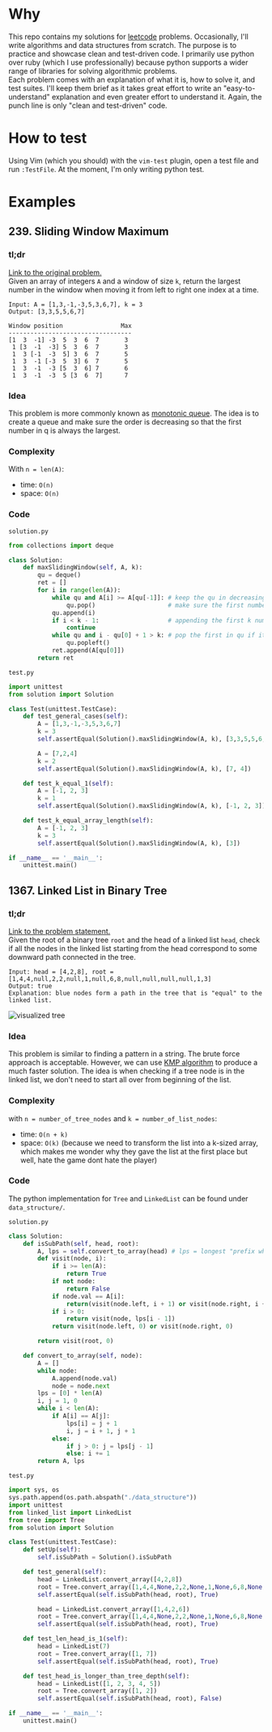 # Why

This repo contains my solutions for [leetcode](http://leetcode.com/) problems. Occasionally, I'll write algorithms and data structures from scratch. The purpose is to practice and showcase clean and test-driven code. I primarily use python over ruby (which I use professionally) because python supports a wider range of libraries for solving algorithmic problems.  
Each problem comes with an explanation of what it is, how to solve it, and test suites. I'll keep them brief as it takes great effort to write an "easy-to-understand" explanation and even greater effort to understand it. Again, the punch line is only "clean and test-driven" code.

# How to test

Using Vim (which you should) with the `vim-test` plugin, open a test file and run `:TestFile`. At the moment, I'm only writing python test.

# Examples

## 239. Sliding Window Maximum


### tl;dr

[Link to the original problem.](https://leetcode.com/problems/sliding-window-maximum/)  
Given an array of integers `A` and a window of size `k`, return the largest number in the window when moving it from left to right one index at a time.
```
Input: A = [1,3,-1,-3,5,3,6,7], k = 3
Output: [3,3,5,5,6,7]

Window position                Max
----------------------------------
[1  3  -1] -3  5  3  6  7       3
 1 [3  -1  -3] 5  3  6  7       3
 1  3 [-1  -3  5] 3  6  7       5
 1  3  -1 [-3  5  3] 6  7       5
 1  3  -1  -3 [5  3  6] 7       6
 1  3  -1  -3  5 [3  6  7]      7
```

### Idea

This problem is more commonly known as [monotonic queue](http://www.algorithmsandme.com/monotonic-queue/). The idea is to create a queue and make sure the order is decreasing so that the first number in q is always the largest.

### Complexity

With `n = len(A)`:
- time: `O(n)`
- space: `O(n)`


### Code

`solution.py`

```python
from collections import deque

class Solution:
    def maxSlidingWindow(self, A, k):
        qu = deque()
        ret = []
        for i in range(len(A)):
            while qu and A[i] >= A[qu[-1]]: # keep the qu in decreasing order
                qu.pop()                    # make sure the first number in qu is the largest
            qu.append(i)
            if i < k - 1:                   # appending the first k numbers to qu
                continue
            while qu and i - qu[0] + 1 > k: # pop the first in qu if it is out of window range
                qu.popleft()
            ret.append(A[qu[0]])
        return ret
```

`test.py`

```python
import unittest
from solution import Solution

class Test(unittest.TestCase):
    def test_general_cases(self):
        A = [1,3,-1,-3,5,3,6,7]
        k = 3
        self.assertEqual(Solution().maxSlidingWindow(A, k), [3,3,5,5,6,7])

        A = [7,2,4]
        k = 2
        self.assertEqual(Solution().maxSlidingWindow(A, k), [7, 4])

    def test_k_equal_1(self):
        A = [-1, 2, 3]
        k = 1
        self.assertEqual(Solution().maxSlidingWindow(A, k), [-1, 2, 3])

    def test_k_equal_array_length(self):
        A = [-1, 2, 3]
        k = 3
        self.assertEqual(Solution().maxSlidingWindow(A, k), [3])

if __name__ == '__main__':
    unittest.main()
```

## 1367. Linked List in Binary Tree


### tl;dr

[Link to the problem statement.](https://leetcode.com/problems/linked-list-in-binary-tree/)  
Given the root of a binary tree `root` and the head of a linked list `head`, check if all the nodes in the linked list starting from the head correspond to some downward path connected in the tree.
```
Input: head = [4,2,8], root = [1,4,4,null,2,2,null,1,null,6,8,null,null,null,null,1,3]
Output: true
Explanation: blue nodes form a path in the tree that is "equal" to the linked list.
```
![visualized tree](https://assets.leetcode.com/uploads/2020/02/12/sample_1_1720.png "image from leetcode.com")
### Idea

This problem is similar to finding a pattern in a string. The brute force approach is acceptable. However, we can use [KMP algorithm](https://en.wikipedia.org/wiki/Knuth%E2%80%93Morris%E2%80%93Pratt_algorithm) to produce a much faster solution. The idea is when checking if a tree node is in the linked list, we don't need to start all over from beginning of the list.


### Complexity

with `n = number_of_tree_nodes` and `k = number_of_list_nodes`:
- time: `O(n + k)`
- space: `O(k)` (because we need to transform the list into a k-sized array, which makes me wonder why they gave the list at the first place but well, hate the game dont hate the player)

### Code

The python implementation for `Tree` and `LinkedList` can be found under `data_structure/`.  

`solution.py`

```python
class Solution:
    def isSubPath(self, head, root):
        A, lps = self.convert_to_array(head) # lps = longest "prefix which is also suffix"
        def visit(node, i):
            if i >= len(A):
                return True
            if not node:
                return False
            if node.val == A[i]:
                return(visit(node.left, i + 1) or visit(node.right, i + 1))
            if i > 0:
                return visit(node, lps[i - 1])
            return visit(node.left, 0) or visit(node.right, 0)

        return visit(root, 0)

    def convert_to_array(self, node):
        A = []
        while node:
            A.append(node.val)
            node = node.next
        lps = [0] * len(A)
        i, j = 1, 0
        while i < len(A):
            if A[i] == A[j]:
                lps[i] = j + 1
                i, j = i + 1, j + 1
            else:
                if j > 0: j = lps[j - 1]
                else: i += 1
        return A, lps
```

`test.py`

```python
import sys, os
sys.path.append(os.path.abspath("./data_structure"))
import unittest
from linked_list import LinkedList
from tree import Tree
from solution import Solution

class Test(unittest.TestCase):
    def setUp(self):
        self.isSubPath = Solution().isSubPath

    def test_general(self):
        head = LinkedList.convert_array([4,2,8])
        root = Tree.convert_array([1,4,4,None,2,2,None,1,None,6,8,None,None,None,None,1,3])
        self.assertEqual(self.isSubPath(head, root), True)

        head = LinkedList.convert_array([1,4,2,6])
        root = Tree.convert_array([1,4,4,None,2,2,None,1,None,6,8,None,None,None,None,1,3])
        self.assertEqual(self.isSubPath(head, root), True)

    def test_len_head_is_1(self):
        head = LinkedList(7)
        root = Tree.convert_array([1, 7])
        self.assertEqual(self.isSubPath(head, root), True)

    def test_head_is_longer_than_tree_depth(self):
        head = LinkedList([1, 2, 3, 4, 5])
        root = Tree.convert_array([1, 2])
        self.assertEqual(self.isSubPath(head, root), False)

if __name__ == '__main__':
    unittest.main()
```
